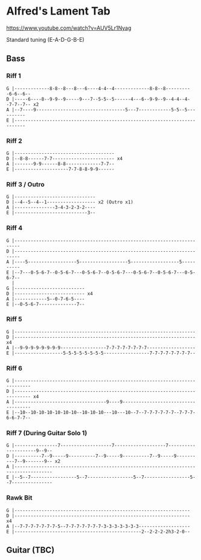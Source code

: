 # Alfred's Lament Tab

<https://www.youtube.com/watch?v=AUV5Lr1Nyag>

Standard tuning (E-A-D-G-B-E)

## Bass

### Riff 1

    G |-------------8-8--8---8---6----4-4--4-------------8-8--8----------6-6--6--
    D |-----6----8--9-9--9-----9---7--5-5--5------4---6--9-9--9--4-4--4--7-7--7-- x2
    A |--7----9---------------------------------5---7------------5-5--5----------
    E |--------------------------------------------------------------------------

### Riff 2

    G |-------------------------------------
    D |--8-8------7-7----------------------- x4
    A |-------9-9------8-8-------------7-7--
    E |--------------------7-7-8-8-9-9------

### Riff 3 / Outro

    G |------------------------------
    D |--4--5--4--1------------------ x2 (Outro x1)
    A |---------------3-4-3-2-3-2----
    E |---------------------------3--

### Riff 4

    G |------------------------------------------------------------------------
    D |------------------------------------------------------------------------
    A |----5------------------5------------------5------------------5----------
    E |--7---0-5-6-7--0-5-6-7---0-5-6-7--0-5-6-7---0-5-6-7--0-5-6-7---0-5-6-7--
      |
    G |--------------------------
    D |-------------------------- x4
    A |------------5--0-7-6-5----
    E |--0-5-6-7--------------7--

### Riff 5

    G |-------------------------------------------------------------------
    D |------------------------------------------------------------------- x4
    A |--9-9-9-9-9-9-9-9-----------------7-7-7-7-7-7-7-7------------------
    E |------------------5-5-5-5-5-5-5-5-----------------7-7-7-7-7-7-7-7--

### Riff 6

    G |----------------------------------------------------------------------------
    D |---------------------------------------------------------------------------- x4
    A |----------------------------------9----9------------------------------------
    E |--10--10-10-10-10-10-10--10-10-10---10---10--7--7-7-7-7-7-7--7-7-7-6-6-7-7--

### Riff 7 (During Guitar Solo 1)

    G |----------------7-------------------7-------------------7---------------------9--9--
    D |----------7--9-----9----------7--9-----9----------7--9-----9----------7--9-------9-- x2
    A |------------------------------------------------------------------------------------
    E |--5--7-----------------5--7-----------------5--7-----------------5--7---------------

### Rawk Bit

    G |-----------------------------------------------------------------
    D |----------------------------------------------------------------- x4
    A |--7-7-7-7-7-7-7-5--7-7-7-7-7-7-7-3-3-3-3-3-3-3-------------------
    E |-----------------------------------------------2--2-2-2-2h3-2-0--

## Guitar (TBC)
